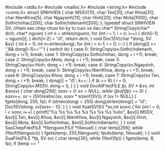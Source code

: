 #include <stdio.h>
#include <malloc.h>
#include <string.h>
#include <conio.h>
struct SINHVIEN
{
	char MSSV[11];
	char Ten[31];
	char Khoa[31];
	char NienKhoa[5];
	char Ngaysinh[11];
	char Hinh[20];
	char Mota[1000];
	char Sothichnhac[200];
	char Sothichdienanh[200];
}; typedef struct SINHVIEN SV;
//Ham sao chep chuoi bo ky tu cuoi va dau
char* StringCopy(char* dich, char* nguon)
{
	int n = strlen(nguon);
	for (int i = 1; i < n; i++)
	{
		dich[i-1] = nguon[i];
	}
	dich[n-2] = '\0';
	return dich;
}
void Doc1SV(char *dong, SV &sv)
{
	int k = 0;
	int n=strlen(dong);
	for (int i = n-1; i > 0; i--)
	{
		if (dong[i] == ','&& dong[i-1]=='"')
		{
			switch (k)
			{
			case 0:
				StringCopy(sv.Sothichdienanh, dong + i+1);
				break;
			case 1:
				StringCopy(sv.Sothichnhac, dong + i +1);
				break;
			case 2: 
				StringCopy(sv.Mota, dong + i +1);
				break;
			case 3:
				StringCopy(sv.Hinh, dong + i +1);
				break;
			case 4:
				StringCopy(sv.Ngaysinh, dong + i +1);
				break;
			case 5:
				StringCopy(sv.NienKhoa, dong + i +1);
				break;
			case 6:
				StringCopy(sv.Khoa, dong + i +1);
				break;
			case 7:
				StringCopy(sv.Ten, dong + i +1);
				break;
			}
			dong[i] = '\0';
			k++;
		}
		if (k == 8)
		{
			i = 0;
			StringCopy(sv.MSSV, dong + i);
		}
	}
}
void DocAllFile(FILE *fp, SV * &sv, int &sosv)
{
	char dong[256];
	sosv = 0;
	sv = NULL;
	while (feof(fp) == 0)
	{
		sosv++;
		sv = (SV*)realloc(sv, sosv * sizeof(SV));
		if (sv != NULL)
		{
			fgets(dong, 255, fp);
			if (strlen(dong) < 255)
				dong[strlen(dong)] = '\0';
			Doc1SV(dong, sv[sosv - 1]);
		}
	}
}
void XuatSV(SV *sv,int sosv)
{
	for (int i = 0; i < sosv; i++)
	{
		printf("%s %s %s %s %s %s %s %s %s\n", &sv[i].MSSV, &sv[i].Ten, &sv[i].Khoa, &sv[i].NienKhoa, &sv[i].Ngaysinh, &sv[i].Hinh, &sv[i].Mota, &sv[i].Sothichnhac, &sv[i].Sothichdienanh);
	}
}
void SaoChepFile(FILE *filenguon,FILE *filexuat)
{
	char temp[256];
	while (!feof(filenguon))
	{
		fgets(temp, 255,filenguon);
		fputs(temp, filexuat);
	}
}
void SuaFile(FILE *fp, SV sv)
{
	char temp[30];
	while (!feof(fp))
	{
		fgets(temp, 8, fp);
		if (temp == "<title>")
		{
			printf("Vi tri con tro: %d", ftell(fp));
			fputs(sv.Ten, fp);
			printf("Vi tri con tro: %d", ftell(fp));
			break;
		}
	}
}
void main()
{
	FILE *fp,*fpout,*fpin;
	SV *sv = NULL;
	int sosv=0;
	fopen_s(&fp,"sinhvien.txt", "r");
	fopen_s(&fpin, "sinhvien.htm", "r");
	fopen_s(&fpout, "sinhvienout.htm", "r+");
	if (!fp||!fpin)
		printf("Khong mo duoc tap tin\n");
	else
	{
		/*
		SV a;
		char dong[255];
		fgets(dong, 255, fp);
		if (strlen(dong) < 255)
			dong[strlen(dong)-1] = '\0';
		Doc1SV(dong, a);S
		printf("%s\n",a.MSSV);
		*/
		DocAllFile(fp, sv, sosv);
		XuatSV( sv, sosv);
		SuaFile(fpout, sv[0]);
		fclose(fp);
		fclose(fpin);
		fclose(fpout);
	}
}
